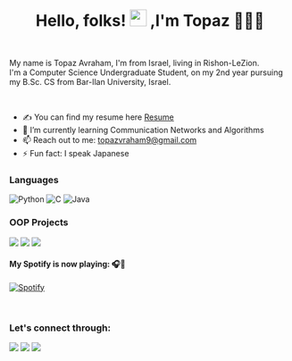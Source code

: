 <h1 align="center">Hello, folks! <img src="https://raw.githubusercontent.com/MartinHeinz/MartinHeinz/master/wave.gif" width="30px">
,I'm Topaz 👨🏻‍💻</h1>
<br>

My name is Topaz Avraham, I'm from Israel, living in Rishon-LeZion.
<br />
I'm a Computer Science Undergraduate Student, on my 2nd year pursuing my B.Sc. CS from Bar-Ilan University, Israel.

<br>

- ✍ You can find my resume here [Resume]
- 🌱 I’m currently learning Communication Networks and Algorithms
- 📫 Reach out to me: topazvraham9@gmail.com
- ⚡ Fun fact: I speak Japanese

### Languages
![Python](https://img.shields.io/badge/-Python-000?&logo=Python)
  ![C](https://img.shields.io/badge/-C-000?&logo=C)
  ![Java](https://img.shields.io/badge/-Java-000?&logo=Java&logoColor=007396)
<br>

### OOP Projects
[![](https://img.shields.io/badge/-%20Arkanoid%20-000)](https://github.com/TopazAvraham/Arkanoid)
[![](https://img.shields.io/badge/-%20Math%20Expressions%20Interpreter-000)](https://github.com/TopazAvraham/Math-Expressions-Interpreter.git)
[![](https://img.shields.io/badge/-%20Regex%20Hypernym%20Database-000)](https://github.com/TopazAvraham/Regex-Hypernym-Database.git)




#### My Spotify is now playing: 🎧🎵

[![Spotify](https://novatorem-six-gold.vercel.app/api/spotify)](https://open.spotify.com/user/21336qvyx5stgrauzwmmgu6ui?si=G_M-Ukm0Qi6Lx88A9DnsuQ)

<br>



### Let's connect through:
<a href="https://www.facebook.com/topaz.avraham.7/"><img src="https://img.icons8.com/fluency/48/000000/meta.png"/></a>
<a href="https://twitter.com/AvrahamTopaz"><img src="https://img.icons8.com/color/48/000000/twitter--v1.png"/></a>
<a href="https://www.linkedin.com/in/topaz-avraham-68b340208/"><img src="https://img.icons8.com/color/48/000000/linkedin.png"/></a>

[resume]: https://drive.google.com/file/d/1ryZi4rw91dM1LL62zYgHpemjKuxkWHdx/view?usp=sharing
